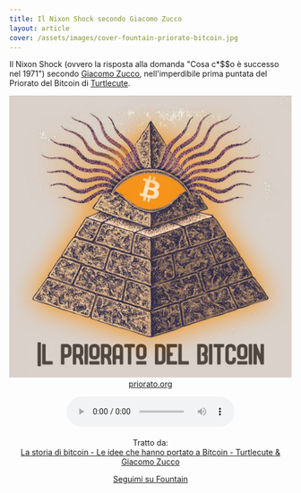 ```yaml
---
title: Il Nixon Shock secondo Giacomo Zucco
layout: article
cover: /assets/images/cover-fountain-priorato-bitcoin.jpg
---
```


Il Nixon Shock (ovvero la risposta alla domanda "Cosa c\*$$o è successo nel 1971") secondo <a href="https://twitter.com/giacomozucco">Giacomo Zucco</a>, nell'imperdibile prima puntata del Priorato del Bitcoin di <a href="https://twitter.com/turtlecute33">Turtlecute</a>.

<!--more-->

<p style="text-align: center;">
	<a href="https://priorato.org" target="_blank"><img class="image image--md" src="https://raw.githubusercontent.com/loop-btc/loop-btc.github.io/master/assets/images/cover-fountain-priorato-bitcoin.jpg"/></a><br>
	<i class="fas fa-link"></i> <a href="https://priorato.org" target="_blank">priorato.org</a>
</p>
<p style="text-align: center;" class="pb-4">
	<audio controls>
		<source src="/assets/audio/fountain-clip_priorato-del-bitcoin_nixon-shock.mp3" type="audio/mpeg">
		<source src="/assets/audio/fountain-clip_priorato-del-bitcoin_nixon-shock.ogg" type="audio/ogg">
		Il tuo browser non supporta la riproduzione della clip.
	</audio>
	<br><br>Tratto da:<br>
	<i class="fas fa-headphones"></i> <a href="https://fountain.fm/episode/LFnwzSqMKbve6zE1zSHi" target="_blank">La storia di bitcoin - Le idee che hanno portato a Bitcoin - Turtlecute & Giacomo Zucco</a>
</p>
<p style="text-align: center;" class="py-4">
	<a class="button button--warning button--rounded button--lg" href="https://fountain.fm/loop_btc?code=ee3ca7d1c1" target="_blank"><i class="fas fa-podcast"></i> Seguimi su Fountain</a>
</p>
